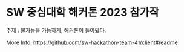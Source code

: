 # SW 중심대학 해커톤 2023 참가작
주제 : 불가능을 가능하게, 해커톤이 돌아왔다.

More Info: https://github.com/sw-hackathon-team-41/client#readme
